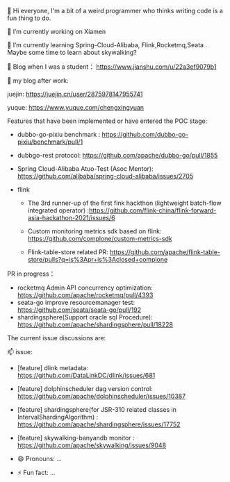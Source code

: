 👋 Hi everyone, I'm a bit of a weird programmer who thinks writing code is a fun thing to do.

 🔭 I’m currently working on Xiamen
 
 🌱 I’m currently learning Spring-Cloud-Alibaba, Flink,Rocketmq,Seata .
 Maybe some time to learn about skywalking?

👯 Blog when I was a student： 
https://www.jianshu.com/u/22a3ef9079b1


👯 my blog after work:

juejin: https://juejin.cn/user/2875978147955741

yuque: https://www.yuque.com/chengxingyuan

Features that have been implemented or have entered the POC stage:

- dubbo-go-pixiu benchmark : https://github.com/dubbo-go-pixiu/benchmark/pull/1
- dubbgo-rest protocol: https://github.com/apache/dubbo-go/pull/1855

- Spring Cloud-Alibaba Atuo-Test (Asoc Mentor): https://github.com/alibaba/spring-cloud-alibaba/issues/2705

- flink
  - The 3rd runner-up of the first fink hackthon (lightweight batch-flow integrated operator) :https://github.com/flink-china/flink-forward-asia-hackathon-2021/issues/6

  - Custom monitoring metrics sdk based on flink: https://github.com/complone/custom-metrics-sdk
     
  - Flink-table-store related PR: https://github.com/apache/flink-table-store/pulls?q=is%3Apr+is%3Aclosed+complone

PR in progress：

- rocketmq Admin API concurrency optimization: https://github.com/apache/rocketmq/pull/4393
- seata-go improve resourcemanager test: https://github.com/seata/seata-go/pull/192
- shardingsphere(Support oracle sql Procedure): https://github.com/apache/shardingsphere/pull/18228

The current issue discussions are:

📫 issue:

     
- [feature] dlink metadata:  https://github.com/DataLinkDC/dlink/issues/681

- [feature] dolphinscheduler dag version control: https://github.com/apache/dolphinscheduler/issues/10387

- [feature] shardingsphere(for  JSR-310 related classes in IntervalShardingAlgorithm) : https://github.com/apache/shardingsphere/issues/17752
- [feature] skywalking-banyandb monitor : https://github.com/apache/skywalking/issues/9048
- 😄 Pronouns: ...
- ⚡ Fun fact: ...
